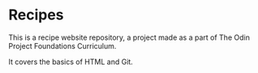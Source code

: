 # Recipes

This is a recipe website repository, a project made as a part of The Odin Project Foundations Curriculum.

It covers the basics of HTML and Git.